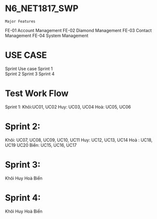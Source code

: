 # N6_NET1817_SWP
	Major Features
FE-01	Account Management
FE-02	Diamond Management
FE-03	Contact Management
FE-04	System Management

# USE CASE
Sprint              Use case
Sprint 1    
Sprint 2
Sprint 3
Sprint 4

# Test Work Flow
Sprint 1:
Khôi:UC01, UC02
Huy: UC03, UC04
Hoà: UC05, UC06

# Sprint 2:
Khôi: UC07, UC08, UC09, UC10, UC11
Huy: UC12, UC13, UC14
Hoà :  UC18, UC19 UC20
Biển: UC15, UC16, UC17

# Sprint 3:
Khôi
Huy
Hoà 
Biển

# Sprint 4:
Khôi
Huy
Hoà 
Biển
